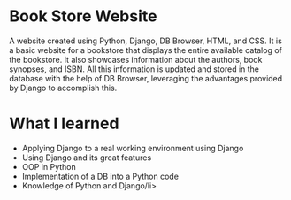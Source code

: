 <H1>Book Store Website</H1>
<p>A website created using Python, Django, DB Browser, HTML, and CSS. It is a basic website for a bookstore that displays the entire available catalog of the bookstore. It also showcases information about the authors, book synopses, and ISBN. All this information is updated and stored in the database with the help of DB Browser, leveraging the advantages provided by Django to accomplish this.</p>
<H1> What I learned </H1>
<ul>
  <li>Applying Django to a real working environment using Django</li>
  <li>Using Django and its great features</li>
  <li>OOP in Python</li>
  <li>Implementation of a DB into a Python code</li>
  <li>Knowledge of Python and Django/li>
</ul>
